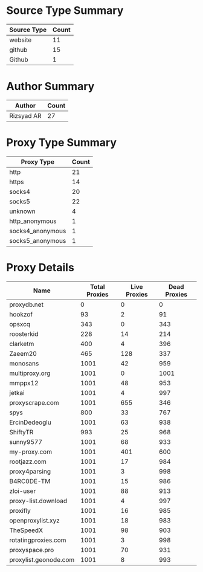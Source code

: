 # Source Type Summary

| Source Type | Count |
|-------------|-------|
| website | 11 |
| github | 15 |
| Github | 1 |


# Author Summary

| Author | Count |
|--------|-------|
| Rizsyad AR | 27 |


# Proxy Type Summary

| Proxy Type | Count |
|------------|-------|
| http | 21 |
| https | 14 |
| socks4 | 20 |
| socks5 | 22 |
| unknown | 4 |
| http_anonymous | 1 |
| socks4_anonymous | 1 |
| socks5_anonymous | 1 |


# Proxy Details

| Name | Total Proxies | Live Proxies | Dead Proxies |
|------|---------------|--------------|---------------|
| proxydb.net | 0 | 0 | 0 |
| hookzof | 93 | 2 | 91 |
| opsxcq | 343 | 0 | 343 |
| roosterkid | 228 | 14 | 214 |
| clarketm | 400 | 4 | 396 |
| Zaeem20 | 465 | 128 | 337 |
| monosans | 1001 | 42 | 959 |
| multiproxy.org | 1001 | 0 | 1001 |
| mmppx12 | 1001 | 48 | 953 |
| jetkai | 1001 | 4 | 997 |
| proxyscrape.com | 1001 | 655 | 346 |
| spys | 800 | 33 | 767 |
| ErcinDedeoglu | 1001 | 63 | 938 |
| ShiftyTR | 993 | 25 | 968 |
| sunny9577 | 1001 | 68 | 933 |
| my-proxy.com | 1001 | 401 | 600 |
| rootjazz.com | 1001 | 17 | 984 |
| proxy4parsing | 1001 | 3 | 998 |
| B4RC0DE-TM | 1001 | 15 | 986 |
| zloi-user | 1001 | 88 | 913 |
| proxy-list.download | 1001 | 4 | 997 |
| proxifly | 1001 | 16 | 985 |
| openproxylist.xyz | 1001 | 18 | 983 |
| TheSpeedX | 1001 | 98 | 903 |
| rotatingproxies.com | 1001 | 3 | 998 |
| proxyspace.pro | 1001 | 70 | 931 |
| proxylist.geonode.com | 1001 | 8 | 993 |
